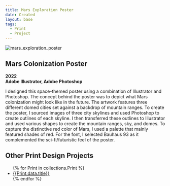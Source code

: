```yaml
---
title: Mars Exploration Poster
date: Created
layout: base
tags:
  - Print
  - Project
---
```


<div class="project_images_2">
    <img src="/images/mars_exploration_poster.png" alt="mars_exploration_poster">
 </div>
 
 <div class="project_text">
    <h2>Mars Colonization Poster</h2>
    <p>
        <strong>2022<br>Adobe Illustrator, Adobe Photoshop</strong>
    </p>
</div>

<div class="project_bio">
    <p>
        I designed this space-themed poster using a combination of Illustrator and Photoshop. 
        The concept behind the poster was to depict what Mars colonization might look like in 
        the future. The artwork features three different domed cities set against a backdrop 
        of mountain ranges. To create the poster, I sourced images of three city skylines and 
        used Photoshop to create outlines of each skyline. I then transferred these outlines 
        to Illustrator and used various shapes to create the mountain ranges, sky, and domes. 
        To capture the distinctive red color of Mars, I used a palette that mainly featured 
        shades of red. For the font, I selected Bauhaus 93 as it complemented the sci-fi/futuristic 
        feel of the poster.
    </p>
</div>

<section class="collections">
  <h1>Other Print Design Projects</h1>
  <ul>
    {% for Print in collections.Print %}      
      <li><a href="{{Print.url}}">{{Print.data.title}}</a></li>
    {% endfor %}
  </ul>
</section>